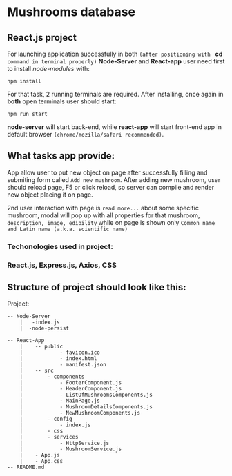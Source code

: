 # Mushrooms database
## React.js project

For launching application successfully in both ``(after positioning with ``     	<b>cd</b>  `` command in terminal properly)`` **Node-Server** and **React-app** user need first to install *node-modules* with:

```npm install```

For that task, 2 running terminals are required.
After installing, once again in **both** open terminals user should start:

``npm run start``

**node-server** will start back-end, while **react-app** will start front-end app in default browser ``(chrome/mozilla/safari recommended)``.

## What tasks app provide:
App allow user to put new object on page after successfully filling and submiting form called ``Add new mushroom``. After adding new mushroom, user should reload page, F5 or click reload, so server can compile and render new object placing it on page.

2nd user interaction with page is ``read more...`` about some specific mushroom, modal will pop up with all properties for that mushroom, ``description, image, edibility`` while on page is shown only ``Common name and Latin name (a.k.a. scientific name)``
### Techonologies used in project:
<h3>React.js, Express.js, Axios, CSS</h3>

## Structure of project should look like this:

Project:
```
-- Node-Server
    |   -index.js
    |  -node-persist

-- React-App
    |    -- public
    |            - favicon.ico
    |            - index.html
    |            - manifest.json
    |    -- src
    |        - components
    |            - FooterComponent.js
    |            - HeaderComponent.js
    |            - ListOfMushroomsComponents.js
    |            - MainPage.js
    |            - MushroomDetailsComponents.js
    |            - NewMushroomComponents.js
    |        - config
    |            - index.js
    |        - css 
    |        - services 
    |            - HttpService.js
    |            - MushroomService.js
    |    - App.js
    |    - App.css   
-- README.md
        
```